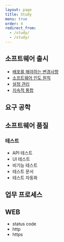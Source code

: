 ```yaml
---
layout: page
title: Study
menu: true
order: 4
redirect_from:
  - /study/
  - /study/  
---
```



## 소프트웨어 출시 
- [배포를 해야하는 변경사항](소프트웨어출시/배포를해야하는변경사항.md)
- [소프트웨어 인도 원칙](소프트웨어출시/소프트웨어인도원칙.md)
- [설정 관리](소프트웨어출시/설정관리.md)
- [지속적 통합](소프트웨어출시/지속적통합.md)


## 요구 공학




## 소프트웨어 품질



### 테스트
- API 테스트
- UI 테스트
- 비기능 테스트
- 테스트 문서
- 테스트 자동화




## 업무 프로세스



## WEB
- status code
- http
- https 





